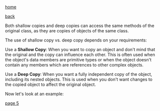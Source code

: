 [home](./page01.md)

[back](./page03.md)

Both shallow copies and deep copies can access the same methods of the original class, as they are copies of objects of the same class.

The use of shallow copy vs. deep copy depends on your requirements:

Use a **Shallow Copy**: When you want to copy an object and don't mind that the original and the copy can influence each other. 
This is often used when the object's data members are primitive types or when the object doesn't contain any members which are references to other complex objects.
    
Use a **Deep Copy**: When you want a fully independent copy of the object, including its nested objects. 
This is used when you don't want changes to the copied object to affect the original object.

Now let's look at an example:



[page 5](./page05.md)
